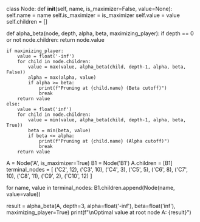 class Node:
    def __init__(self, name, is_maximizer=False, value=None):
        self.name = name
        self.is_maximizer = is_maximizer
        self.value = value
        self.children = []

def alpha_beta(node, depth, alpha, beta, maximizing_player):
    if depth == 0 or not node.children:
        return node.value
    
    if maximizing_player:
        value = float('-inf')
        for child in node.children:
            value = max(value, alpha_beta(child, depth-1, alpha, beta, False))
            alpha = max(alpha, value)
            if alpha >= beta:
                print(f"Pruning at {child.name} (Beta cutoff)")
                break  
        return value
    else:
        value = float('inf')
        for child in node.children:
            value = min(value, alpha_beta(child, depth-1, alpha, beta, True))
            beta = min(beta, value)
            if beta <= alpha:
                print(f"Pruning at {child.name} (Alpha cutoff)")
                break  
        return value
A = Node('A', is_maximizer=True)
B1 = Node('B1')
A.children = [B1]
terminal_nodes = [
    ('C2', 12), ('C3', 10), ('C4', 3),
    ('C5', 5), ('C6', 8), ('C7', 10),
    ('C8', 11), ('C9', 2), ('C10', 12)
]

for name, value in terminal_nodes:
    B1.children.append(Node(name, value=value))


result = alpha_beta(A, depth=3, alpha=float('-inf'), beta=float('inf'), maximizing_player=True)
print(f"\nOptimal value at root node A: {result}")
